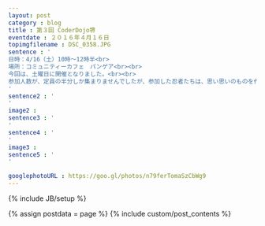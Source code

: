 ```yaml
---
layout: post
category : blog
title : 第３回 CoderDojo堺
eventdate : ２０１６年４月１６日
topimgfilename : DSC_0358.JPG
sentence : '
日時：4/16（土）10時～12時半<br>
場所：コミュニティーカフェ　パンゲア<br><br>
今回は、土曜日に開催となりました。<br><br>
参加人数が、定員の半分しか集まりませんでしたが、参加した忍者たちは、思い思いのものを作っていました。<br>
'
sentence2 : '
'
image2 :
sentence3 : '
'
sentence4 : '
'
image3 :
sentence5 : '
'

googlephotoURL : https://goo.gl/photos/n79ferTomaSzCbWg9
---
```

{% include JB/setup %}

{% assign postdata = page %}
{% include custom/post_contents %}
